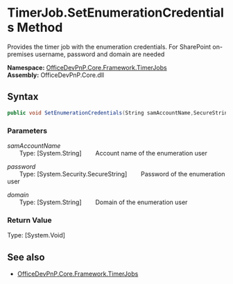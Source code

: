 # TimerJob.SetEnumerationCredentials Method  
Provides the timer job with the enumeration credentials. For SharePoint on-premises username, password and domain are needed  

**Namespace:** [OfficeDevPnP.Core.Framework.TimerJobs](OfficeDevPnP.Core.Framework.TimerJobs.md)  
**Assembly:** OfficeDevPnP.Core.dll  
## Syntax
```C#
public void SetEnumerationCredentials(String samAccountName,SecureString password,String domain)
```
### Parameters
*samAccountName*  
&emsp;&emsp;Type: [System.String] 
&emsp;&emsp;Account name of the enumeration user  
  
*password*  
&emsp;&emsp;Type: [System.Security.SecureString] 
&emsp;&emsp;Password of the enumeration user  
  
*domain*  
&emsp;&emsp;Type: [System.String] 
&emsp;&emsp;Domain of the enumeration user  
  
### Return Value
Type: [System.Void]  

## See also
- [OfficeDevPnP.Core.Framework.TimerJobs](OfficeDevPnP.Core.Framework.TimerJobs.md)
